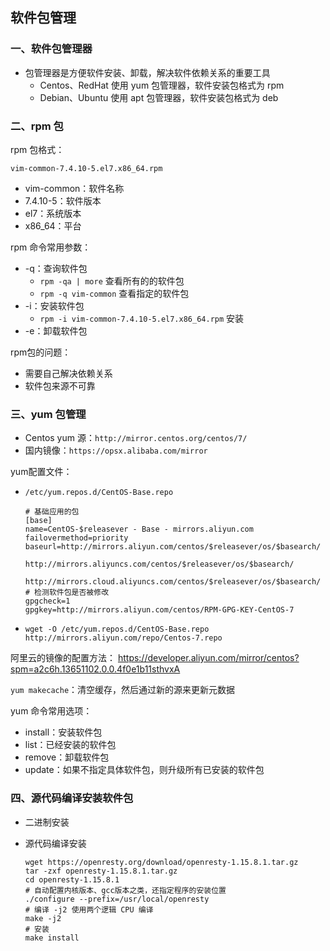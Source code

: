 ## 软件包管理

### 一、软件包管理器

- 包管理器是方便软件安装、卸载，解决软件依赖关系的重要工具
    - Centos、RedHat 使用 yum 包管理器，软件安装包格式为 rpm
    - Debian、Ubuntu 使用 apt 包管理器，软件安装包格式为 deb

### 二、rpm 包

rpm 包格式：

```
vim-common-7.4.10-5.el7.x86_64.rpm
```

- vim-common：软件名称
- 7.4.10-5：软件版本
- el7：系统版本
- x86_64：平台

rpm 命令常用参数：

- -q：查询软件包
    -  `rpm -qa | more` 查看所有的的软件包
    - `rpm -q vim-common` 查看指定的软件包
- -i：安装软件包
    - `rpm -i vim-common-7.4.10-5.el7.x86_64.rpm` 安装
- -e：卸载软件包

rpm包的问题：

- 需要自己解决依赖关系
- 软件包来源不可靠

### 三、yum 包管理

- Centos yum 源：`http://mirror.centos.org/centos/7/`
- 国内镜像：`https://opsx.alibaba.com/mirror`

yum配置文件：

- `/etc/yum.repos.d/CentOS-Base.repo` 

    ```shell
    # 基础应用的包
    [base]
    name=CentOS-$releasever - Base - mirrors.aliyun.com
    failovermethod=priority
    baseurl=http://mirrors.aliyun.com/centos/$releasever/os/$basearch/
            http://mirrors.aliyuncs.com/centos/$releasever/os/$basearch/
            http://mirrors.cloud.aliyuncs.com/centos/$releasever/os/$basearch/
    # 检测软件包是否被修改
    gpgcheck=1
    gpgkey=http://mirrors.aliyun.com/centos/RPM-GPG-KEY-CentOS-7
    ```

- `wget -O /etc/yum.repos.d/CentOS-Base.repo http://mirrors.aliyun.com/repo/Centos-7.repo`

阿里云的镜像的配置方法： https://developer.aliyun.com/mirror/centos?spm=a2c6h.13651102.0.0.4f0e1b11sthvxA

`yum makecache`：清空缓存，然后通过新的源来更新元数据

yum 命令常用选项：

- install：安装软件包
- list：已经安装的软件包
- remove：卸载软件包
- update：如果不指定具体软件包，则升级所有已安装的软件包

### 四、源代码编译安装软件包

- 二进制安装

- 源代码编译安装

    ```shell
    wget https://openresty.org/download/openresty-1.15.8.1.tar.gz
    tar -zxf openresty-1.15.8.1.tar.gz
    cd openresty-1.15.8.1
    # 自动配置内核版本、gcc版本之类，还指定程序的安装位置
    ./configure --prefix=/usr/local/openresty
    # 编译 -j2 使用两个逻辑 CPU 编译
    make -j2
    # 安装
    make install
    ```

    







































